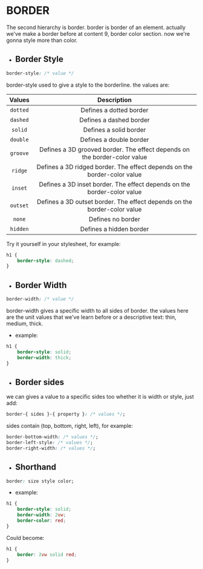 # BORDER

The second hierarchy is border. border is border of an element.
actually we've make a border before at content 9, border color section.
now we're gonna style more than color.

- ## Border Style
```css
border-style: /* value */
```
border-style used to give a style to the borderline. the values are:
<center>

| Values | Description |
| :-----------: | :-----------: |
| `dotted`| Defines a dotted border|
| `dashed`| Defines a dashed border|
| `solid` | Defines a solid border|
| `double`| Defines a double border|
| `groove`| Defines a 3D grooved border. The effect depends on the border-color value|
| `ridge` | Defines a 3D ridged border. The effect depends on the border-color value|
| `inset` | Defines a 3D inset border. The effect depends on the border-color value|
| `outset`| Defines a 3D outset border. The effect depends on the border-color value|
| `none`  | Defines no border|
| `hidden`| Defines a hidden border|
</center>
    
Try it yourself in your stylesheet, for example:
```css
h1 {
    border-style: dashed;
}
```
- ## Border Width
```css
border-width: /* value */
```
border-width gives a specific width to all sides of border. the values here are the unit values that we've learn before or a descriptive text: thin, medium, thick.
    
- example:
```css
h1 {
    border-style: solid;
    border-width: thick;
}
```

- ## Border sides
we can gives a value to a specific sides too whether it is width or style, just add:
```css
border-{ sides }-{ property }: /* values */;
```        
sides contain (top, bottom, right, left), for example:
```css
border-bottom-width: /* values */;
border-left-style: /* values */;
border-right-width: /* values */;
```

- ## Shorthand
```css
border: size style color;
```
- example: 
```css
h1 {
    border-style: solid;
    border-width: 2vw;
    border-color: red;
}
```

Could become:
```css
h1 {
    border: 2vw solid red;
}
```
